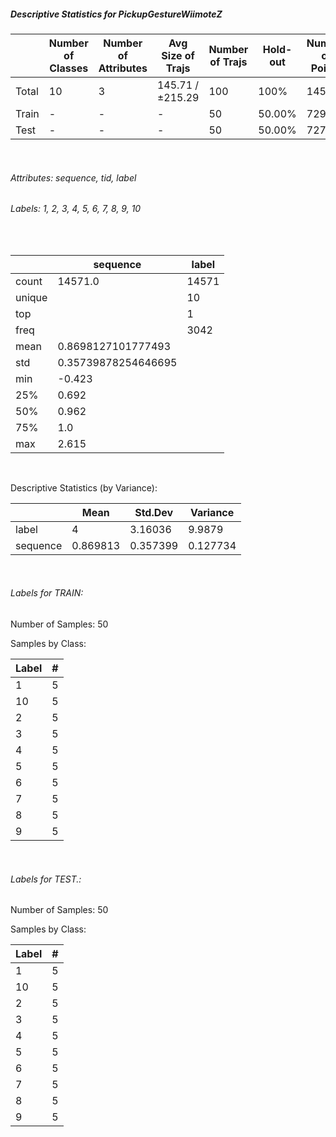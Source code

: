 ##### Descriptive Statistics for PickupGestureWiimoteZ


|       |   Number of Classes |   Number of Attributes |   Avg Size of Trajs |   Number of Trajs | Hold-out   |   Number of Points |   Longest Size |   Shortest Size |
|-------|---------------------|------------------------|---------------------|-------------------|------------|--------------------|----------------|-----------------|
| Total | 10                  | 3                      | 145.71 / ±215.29    | 100               | 100%       |              14571 |            361 |              37 |
| Train | -                   | -                      | -                   | 50                | 50.00%     |               7294 |            361 |              29 |
| Test  | -                   | -                      | -                   | 50                | 50.00%     |               7277 |            324 |              37 |

&nbsp;

###### Attributes: sequence, tid, label


###### Labels: 1, 2, 3, 4, 5, 6, 7, 8, 9, 10

&nbsp;

|        | sequence            | label   |
|--------|---------------------|---------|
| count  | 14571.0             | 14571   |
| unique |                     | 10      |
| top    |                     | 1       |
| freq   |                     | 3042    |
| mean   | 0.8698127101777493  |         |
| std    | 0.35739878254646695 |         |
| min    | -0.423              |         |
| 25%    | 0.692               |         |
| 50%    | 0.962               |         |
| 75%    | 1.0                 |         |
| max    | 2.615               |         |

&nbsp;

Descriptive Statistics (by Variance): 


|          |     Mean |   Std.Dev |   Variance |
|----------|----------|-----------|------------|
| label    | 4        |  3.16036  |   9.9879   |
| sequence | 0.869813 |  0.357399 |   0.127734 |

&nbsp;

###### Labels for TRAIN:


Number of Samples: 50
Samples by Class:
|   Label |   # |
|---------|-----|
|       1 |   5 |
|      10 |   5 |
|       2 |   5 |
|       3 |   5 |
|       4 |   5 |
|       5 |   5 |
|       6 |   5 |
|       7 |   5 |
|       8 |   5 |
|       9 |   5 |

&nbsp;

###### Labels for TEST.:


Number of Samples: 50
Samples by Class:
|   Label |   # |
|---------|-----|
|       1 |   5 |
|      10 |   5 |
|       2 |   5 |
|       3 |   5 |
|       4 |   5 |
|       5 |   5 |
|       6 |   5 |
|       7 |   5 |
|       8 |   5 |
|       9 |   5 |
